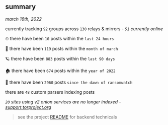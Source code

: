 
## summary
_march 16th, 2022_

currently tracking `92` groups across `130` relays & mirrors - _`51` currently online_

⏲ there have been `10` posts within the `last 24 hours`

🦈 there have been `119` posts within the `month of march`

🪐 there have been `883` posts within the `last 90 days`

🏚 there have been `674` posts within the `year of 2022`

🦕 there have been `2960` posts `since the dawn of ransomwatch`

there are `48` custom parsers indexing posts

_`20` sites using v2 onion services are no longer indexed - [support.torproject.org](https://support.torproject.org/onionservices/v2-deprecation/)_

> see the project [README](https://github.com/thetanz/ransomwatch#ransomwatch--) for backend technicals
